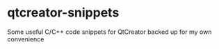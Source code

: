 # qtcreator-snippets
Some useful C/C++ code snippets for QtCreator backed up for my own convenience
